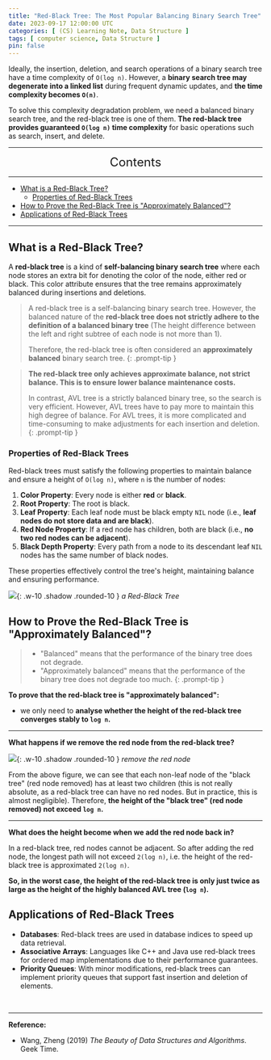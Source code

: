 ```yaml
---
title: "Red-Black Tree: The Most Popular Balancing Binary Search Tree"
date: 2023-09-17 12:00:00 UTC
categories: [ (CS) Learning Note, Data Structure ]
tags: [ computer science, Data Structure ]
pin: false
---
```


Ideally, the insertion, deletion, and search operations of a binary search tree have a time complexity of `O(log n)`. However, a **binary search tree may degenerate into a linked list** during frequent dynamic updates, and **the time complexity becomes `O(n)`**. 

To solve this complexity degradation problem, we need a balanced binary search tree, and the red-black tree is one of them. **The red-black tree provides guaranteed `O(log n)` time complexity** for basic operations such as search, insert, and delete.

---
<center><font size='5'> Contents </font></center>

---

<!-- TOC -->
  * [What is a Red-Black Tree?](#what-is-a-red-black-tree)
    * [Properties of Red-Black Trees](#properties-of-red-black-trees)
  * [How to Prove the Red-Black Tree is "Approximately Balanced"?](#how-to-prove-the-red-black-tree-is-approximately-balanced)
  * [Applications of Red-Black Trees](#applications-of-red-black-trees)
<!-- TOC -->

---

## What is a Red-Black Tree?

A **red-black tree** is a kind of **self-balancing binary search tree** where each node stores an extra bit for denoting the color of the node, either red or black. This color attribute ensures that the tree remains approximately balanced during insertions and deletions.

> A red-black tree is a self-balancing binary search tree. However, the balanced nature of the **red-black tree does not strictly adhere to the definition of a balanced binary tree** (The height difference between the left and right subtree of each node is not more than 1). 
> 
> Therefore, the red-black tree is often considered an **approximately balanced** binary search tree.
{: .prompt-tip }

> **The red-black tree only achieves approximate balance, not strict balance. This is to ensure lower balance maintenance costs.**
> 
> In contrast, AVL tree is a strictly balanced binary tree, so the search is very efficient. However, AVL trees have to pay more to maintain this high degree of balance. For AVL trees, it is more complicated and time-consuming to make adjustments for each insertion and deletion.
{: .prompt-tip }


### Properties of Red-Black Trees

Red-black trees must satisfy the following properties to maintain balance and ensure a height of `O(log n)`, where `n` is the number of nodes:

1. **Color Property**: Every node is either **red** or **black**.
2. **Root Property**: The root is black.
3. **Leaf Property**: Each leaf node must be black empty `NIL` node (i.e., **leaf nodes do not store data and are black**).
4. **Red Node Property**: If a red node has children, both are black (i.e., **no two red nodes can be adjacent**).
5. **Black Depth Property**: Every path from a node to its descendant leaf `NIL` nodes has the same number of black nodes.

These properties effectively control the tree's height, maintaining balance and ensuring performance.

![](https://i.postimg.cc/C5SS3yxH/rbt1.png){: .w-10 .shadow .rounded-10 }
_a Red-Black Tree_

## How to Prove the Red-Black Tree is "Approximately Balanced"?

>- "Balanced" means that the performance of the binary tree does not degrade.
>- "Approximately balanced" means that the performance of the binary tree does not degrade too much.
{: .prompt-tip }


**To prove that the red-black tree is "approximately balanced":** 
- we only need to **analyse whether the height of the red-black tree converges stably to `log n`.**

---

**What happens if we remove the red node from the red-black tree?**

![](https://i.postimg.cc/bJjZwBvd/rbt2.png){: .w-10 .shadow .rounded-10 }
_remove the red node_

From the above figure, we can see that each non-leaf node of the "black tree" (red node removed) has at least two children (this is not really absolute, as a red-black tree can have no red nodes. But in practice, this is almost negligible). Therefore, **the height of the "black tree" (red node removed) not exceed `log n`.**

---

**What does the height become when we add the red node back in?**

In a red-black tree, red nodes cannot be adjacent. So after adding the red node, the longest path will not exceed `2(log n)`, i.e. the height of the red-black tree is approximated `2(log n)`.

**So, in the worst case, the height of the red-black tree is only just twice as large as the height of the highly balanced AVL tree (`log n`).**

## Applications of Red-Black Trees

- **Databases**: Red-black trees are used in database indices to speed up data retrieval.
- **Associative Arrays**: Languages like C++ and Java use red-black trees for ordered map implementations due to their performance guarantees.
- **Priority Queues**: With minor modifications, red-black trees can implement priority queues that support fast insertion and deletion of elements.


<br>

---

**Reference:**

- Wang, Zheng (2019) _The Beauty of Data Structures and Algorithms_. Geek Time.
